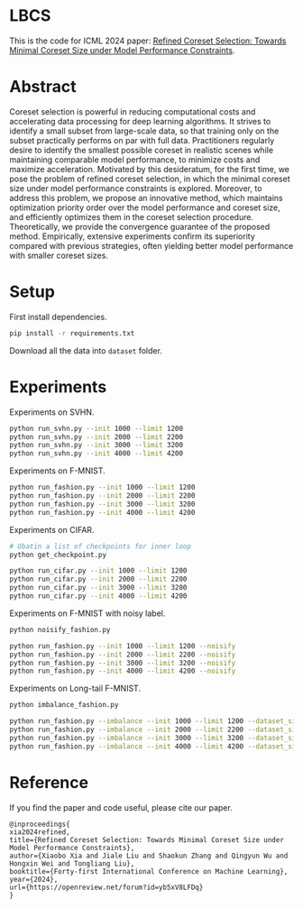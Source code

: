 # LBCS
This is the code for ICML 2024 paper: [Refined Coreset Selection: Towards Minimal Coreset Size under Model Performance Constraints](https://openreview.net/pdf?id=yb5xV8LFDq).

# Abstract
Coreset selection is powerful in reducing computational costs and accelerating data processing for deep learning algorithms. It strives to identify a small subset from large-scale data, so that training only on the subset practically performs on par with full data. Practitioners regularly desire to identify the smallest possible coreset in realistic scenes while maintaining comparable model performance, to minimize costs and maximize acceleration. Motivated by this desideratum, for the first time, we pose the problem of refined coreset selection, in which the minimal coreset size under model performance constraints is explored. Moreover, to address this problem, we propose an innovative method, which maintains optimization priority order over the model performance and coreset size, and efficiently optimizes them in the coreset selection procedure. Theoretically, we provide the convergence guarantee of the proposed method. Empirically, extensive experiments confirm its superiority compared with previous strategies, often yielding better model performance with smaller coreset sizes.

# Setup
First install dependencies.

```bash
pip install -r requirements.txt
```

Download all the data into `dataset` folder.

# Experiments
Experiments on SVHN.

```bash
python run_svhn.py --init 1000 --limit 1200
python run_svhn.py --init 2000 --limit 2200
python run_svhn.py --init 3000 --limit 3200
python run_svhn.py --init 4000 --limit 4200
```

Experiments on F-MNIST.

```bash
python run_fashion.py --init 1000 --limit 1200
python run_fashion.py --init 2000 --limit 2200
python run_fashion.py --init 3000 --limit 3200
python run_fashion.py --init 4000 --limit 4200
```

Experiments on CIFAR.

```bash
# Obatin a list of checkpoints for inner loop
python get_checkpoint.py

python run_cifar.py --init 1000 --limit 1200
python run_cifar.py --init 2000 --limit 2200
python run_cifar.py --init 3000 --limit 3200
python run_cifar.py --init 4000 --limit 4200

```

Experiments on F-MNIST with noisy label.

```bash
python noisify_fashion.py

python run_fashion.py --init 1000 --limit 1200 --noisify
python run_fashion.py --init 2000 --limit 2200 --noisify
python run_fashion.py --init 3000 --limit 3200 --noisify
python run_fashion.py --init 4000 --limit 4200 --noisify
```

Experiments on Long-tail F-MNIST.

```bash
python imbalance_fashion.py

python run_fashion.py --imbalance --init 1000 --limit 1200 --dataset_size 14886
python run_fashion.py --imbalance --init 2000 --limit 2200 --dataset_size 14886
python run_fashion.py --imbalance --init 3000 --limit 3200 --dataset_size 14886
python run_fashion.py --imbalance --init 4000 --limit 4200 --dataset_size 14886
```

# Reference
If you find the paper and code useful, please cite our paper.

```
@inproceedings{
xia2024refined,
title={Refined Coreset Selection: Towards Minimal Coreset Size under Model Performance Constraints},
author={Xiaobo Xia and Jiale Liu and Shaokun Zhang and Qingyun Wu and Hongxin Wei and Tongliang Liu},
booktitle={Forty-first International Conference on Machine Learning},
year={2024},
url={https://openreview.net/forum?id=yb5xV8LFDq}
}
```
